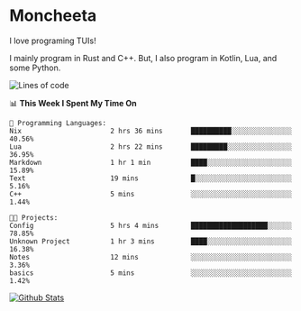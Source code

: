 # Moncheeta

I love programing TUIs!

I mainly program in Rust and C++. But, I also program in Kotlin, Lua, and some Python.

<!--START_SECTION:waka-->
![Lines of code](https://img.shields.io/badge/From%20Hello%20World%20I%27ve%20Written-24%20Thousand%20lines%20of%20code-blue)

📊 **This Week I Spent My Time On** 

```text
💬 Programming Languages: 
Nix                      2 hrs 36 mins       ██████████░░░░░░░░░░░░░░░   40.56% 
Lua                      2 hrs 22 mins       █████████░░░░░░░░░░░░░░░░   36.95% 
Markdown                 1 hr 1 min          ████░░░░░░░░░░░░░░░░░░░░░   15.89% 
Text                     19 mins             █░░░░░░░░░░░░░░░░░░░░░░░░   5.16% 
C++                      5 mins              ░░░░░░░░░░░░░░░░░░░░░░░░░   1.44%

🐱‍💻 Projects: 
Config                   5 hrs 4 mins        ███████████████████░░░░░░   78.85% 
Unknown Project          1 hr 3 mins         ████░░░░░░░░░░░░░░░░░░░░░   16.38% 
Notes                    12 mins             ░░░░░░░░░░░░░░░░░░░░░░░░░   3.36% 
basics                   5 mins              ░░░░░░░░░░░░░░░░░░░░░░░░░   1.42%

```


<!--END_SECTION:waka-->

[![Github Stats](https://github-readme-stats.vercel.app/api?username=Moncheeta&show_icons=true&hide=stars&include_all_commits=true&theme=dracula)](https://github.com/anuraghazra/github-readme-stats)
